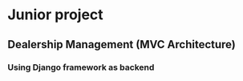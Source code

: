 # Junior project

## Dealership Management (MVC Architecture)

### Using Django framework as backend
